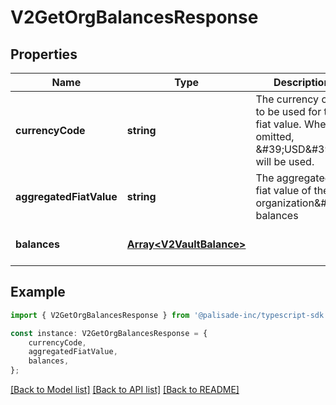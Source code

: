 # V2GetOrgBalancesResponse


## Properties

Name | Type | Description | Notes
------------ | ------------- | ------------- | -------------
**currencyCode** | **string** | The currency code to be used for the fiat value. When omitted, \&#39;USD\&#39; will be used. | [default to undefined]
**aggregatedFiatValue** | **string** | The aggregated fiat value of the organization\&#39;s balances | [optional] [default to undefined]
**balances** | [**Array&lt;V2VaultBalance&gt;**](V2VaultBalance.md) |  | [optional] [default to undefined]

## Example

```typescript
import { V2GetOrgBalancesResponse } from '@palisade-inc/typescript-sdk';

const instance: V2GetOrgBalancesResponse = {
    currencyCode,
    aggregatedFiatValue,
    balances,
};
```

[[Back to Model list]](../README.md#documentation-for-models) [[Back to API list]](../README.md#documentation-for-api-endpoints) [[Back to README]](../README.md)
